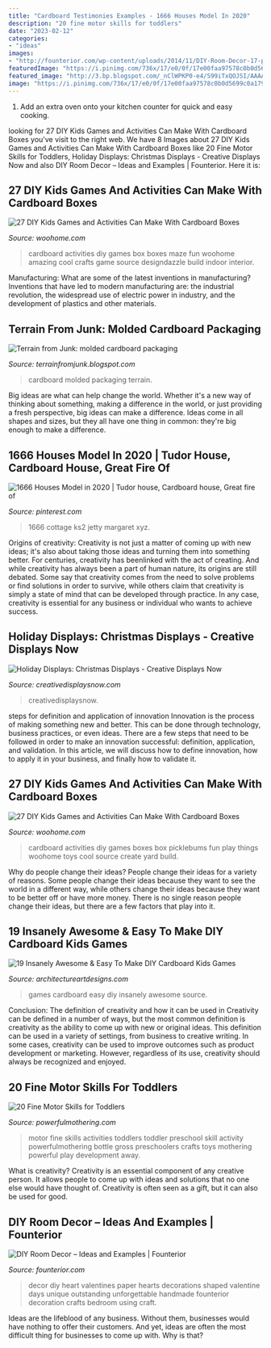 ```yaml
---
title: "Cardboard Testimonies Examples - 1666 Houses Model In 2020"
description: "20 fine motor skills for toddlers"
date: "2023-02-12"
categories:
- "ideas"
images:
- "http://founterior.com/wp-content/uploads/2014/11/DIY-Room-Decor-17-paper-hearts.jpg"
featuredImage: "https://i.pinimg.com/736x/17/e0/0f/17e00faa97578c0b0d5699c0a1794bb4.jpg"
featured_image: "http://3.bp.blogspot.com/_nClWPKP0-e4/S99iTxQOJSI/AAAAAAAABRg/Qi1s6n6vD-Q/w1200-h630-p-k-no-nu/molded+cardboard.jpg"
image: "https://i.pinimg.com/736x/17/e0/0f/17e00faa97578c0b0d5699c0a1794bb4.jpg"
---
```



1. Add an extra oven onto your kitchen counter for quick and easy cooking.

	

		
looking for 27 DIY Kids Games and Activities Can Make With Cardboard Boxes you've visit to the right web. We have 8 Images about 27 DIY Kids Games and Activities Can Make With Cardboard Boxes like 20 Fine Motor Skills for Toddlers, Holiday Displays: Christmas Displays - Creative Displays Now and also DIY Room Decor – Ideas and Examples | Founterior. Here it is:
		
    
## 27 DIY Kids Games And Activities Can Make With Cardboard Boxes

<img loading=lazy src="http://www.woohome.com/wp-content/uploads/2015/04/kids-cardboard-box-activities-woohome-10.jpg" onerror="this.onerror=null;this.src='https://tse1.mm.bing.net/th?id=OIP.22B6A7IGISuINPmw-BTl-AHaJ4&amp;pid=15.1';" alt="27 DIY Kids Games and Activities Can Make With Cardboard Boxes">

_Source: woohome.com_

>cardboard activities diy games box boxes maze fun woohome amazing cool crafts game source designdazzle build indoor interior. 

	

Manufacturing: What are some of the latest inventions in manufacturing?
Inventions that have led to modern manufacturing are: the industrial revolution, the widespread use of electric power in industry, and the development of plastics and other materials.

    
## Terrain From Junk: Molded Cardboard Packaging

<img loading=lazy src="http://3.bp.blogspot.com/_nClWPKP0-e4/S99iTxQOJSI/AAAAAAAABRg/Qi1s6n6vD-Q/w1200-h630-p-k-no-nu/molded+cardboard.jpg" onerror="this.onerror=null;this.src='https://tse1.mm.bing.net/th?id=OIP._4wd9Qnz6BGYS2QMckRE5gHaC5&amp;pid=15.1';" alt="Terrain from Junk: molded cardboard packaging">

_Source: terrainfromjunk.blogspot.com_

>cardboard molded packaging terrain. 

	

Big ideas are what can help change the world. Whether it's a new way of thinking about something, making a difference in the world, or just providing a fresh perspective, big ideas can make a difference. Ideas come in all shapes and sizes, but they all have one thing in common: they're big enough to make a difference.

    
## 1666 Houses Model In 2020 | Tudor House, Cardboard House, Great Fire Of

<img loading=lazy src="https://i.pinimg.com/736x/17/e0/0f/17e00faa97578c0b0d5699c0a1794bb4.jpg" onerror="this.onerror=null;this.src='https://tse3.mm.bing.net/th?id=OIP.ILrADqpVWyFdUQKK33YvggHaNK&amp;pid=15.1';" alt="1666 Houses Model in 2020 | Tudor house, Cardboard house, Great fire of">

_Source: pinterest.com_

>1666 cottage ks2 jetty margaret xyz. 

	

Origins of creativity:
Creativity is not just a matter of coming up with new ideas; it's also about taking those ideas and turning them into something better. For centuries, creativity has beenlinked with the act of creating. And while creativity has always been a part of human nature, its origins are still debated. Some say that creativity comes from the need to solve problems or find solutions in order to survive, while others claim that creativity is simply a state of mind that can be developed through practice. In any case, creativity is essential for any business or individual who wants to achieve success.

    
## Holiday Displays: Christmas Displays - Creative Displays Now

<img loading=lazy src="https://www.creativedisplaysnow.com/wp-content/uploads/2013/08/Christmas_Target_7.jpg" onerror="this.onerror=null;this.src='https://tse3.mm.bing.net/th?id=OIP.1Ad6n6w5J4qMXqS7enubCgAAAA&amp;pid=15.1';" alt="Holiday Displays: Christmas Displays - Creative Displays Now">

_Source: creativedisplaysnow.com_

>creativedisplaysnow. 

	

steps for definition and application of innovation
Innovation is the process of making something new and better. This can be done through technology, business practices, or even ideas. There are a few steps that need to be followed in order to make an innovation successful: definition, application, and validation. In this article, we will discuss how to define innovation, how to apply it in your business, and finally how to validate it.

    
## 27 DIY Kids Games And Activities Can Make With Cardboard Boxes

<img loading=lazy src="http://www.woohome.com/wp-content/uploads/2015/04/kids-cardboard-box-activities-woohome-2.jpg" onerror="this.onerror=null;this.src='https://tse4.mm.bing.net/th?id=OIP.67vkxRiLuuDj91s1aREEzAHaLD&amp;pid=15.1';" alt="27 DIY Kids Games and Activities Can Make With Cardboard Boxes">

_Source: woohome.com_

>cardboard activities diy games boxes box picklebums fun play things woohome toys cool source create yard build. 

	

Why do people change their ideas?
People change their ideas for a variety of reasons. Some people change their ideas because they want to see the world in a different way, while others change their ideas because they want to be better off or have more money. There is no single reason people change their ideas, but there are a few factors that play into it.

    
## 19 Insanely Awesome &amp; Easy To Make DIY Cardboard Kids Games

<img loading=lazy src="http://www.architectureartdesigns.com/wp-content/uploads/2015/01/818.jpg" onerror="this.onerror=null;this.src='https://tse1.mm.bing.net/th?id=OIP.Oh7wO_djWbFi7AX9bm7NAQHaLH&amp;pid=15.1';" alt="19 Insanely Awesome &amp; Easy To Make DIY Cardboard Kids Games">

_Source: architectureartdesigns.com_

>games cardboard easy diy insanely awesome source. 

	

Conclusion: The definition of creativity and how it can be used in
Creativity can be defined in a number of ways, but the most common definition is creativity as the ability to come up with new or original ideas. This definition can be used in a variety of settings, from business to creative writing. In some cases, creativity can be used to improve outcomes such as product development or marketing. However, regardless of its use, creativity should always be recognized and enjoyed.

    
## 20 Fine Motor Skills For Toddlers

<img loading=lazy src="https://www.powerfulmothering.com/wp-content/uploads/2014/05/20-Fine-Motor-Skills-for-Toddlers-2.jpg" onerror="this.onerror=null;this.src='https://tse1.mm.bing.net/th?id=OIP.Tdih7G7WabuOcvtUD-FK3QHaK0&amp;pid=15.1';" alt="20 Fine Motor Skills for Toddlers">

_Source: powerfulmothering.com_

>motor fine skills activities toddlers toddler preschool skill activity powerfulmothering bottle gross preschoolers crafts toys mothering powerful play development away. 

	

What is creativity?
Creativity is an essential component of any creative person. It allows people to come up with ideas and solutions that no one else would have thought of. Creativity is often seen as a gift, but it can also be used for good.

    
## DIY Room Decor – Ideas And Examples | Founterior

<img loading=lazy src="http://founterior.com/wp-content/uploads/2014/11/DIY-Room-Decor-17-paper-hearts.jpg" onerror="this.onerror=null;this.src='https://tse1.mm.bing.net/th?id=OIP.K9Wlb7sGlvX64KBwYSu7ygHaJ3&amp;pid=15.1';" alt="DIY Room Decor – Ideas and Examples | Founterior">

_Source: founterior.com_

>decor diy heart valentines paper hearts decorations shaped valentine days unique outstanding unforgettable handmade founterior decoration crafts bedroom using craft. 

	

Ideas are the lifeblood of any business. Without them, businesses would have nothing to offer their customers. And yet, ideas are often the most difficult thing for businesses to come up with. Why is that?


